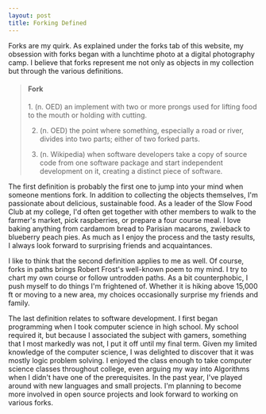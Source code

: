```yaml
---
layout: post
title: Forking Defined
---
```


Forks are my quirk. As explained under the forks tab of this website,
my obsession with forks began with a lunchtime photo at a digital photography 
camp. I believe that forks represent me not only as objects in my collection 
but through the various definitions.

<blockquote>
<h4>Fork</h4>
1. (n. OED) an implement with two or more prongs used for lifting food to the mouth
or holding with cutting.<br>

2. (n. OED) the point where something, especially a road or river, divides
into two parts; either of two forked parts.<br>

3. (n. Wikipedia) when software developers take a copy of source code 
from one software package and start independent development on it, creating 
a distinct piece of software.
</blockquote>

The first definition is probably the first one to jump into your mind when someone
mentions fork. In addition to collecting the objects themselves, I'm passionate
about delicious, sustainable food. As a leader of the Slow Food Club at my
college, I'd often get together with other members to walk to the farmer's market,
pick raspberries, or prepare a four course meal. I love baking anything from
cardamom bread to Parisian macarons, zwieback to blueberry peach pies. As much as
I enjoy the process and the tasty results, I always look forward to surprising friends
and acquaintances.

I like to think that the second definition applies to me as well. Of course,
forks in paths brings Robert Frost's well-known poem to my mind. I try to chart my own
course or follow untrodden paths.
As a bit counterphobic, I push myself to do things I'm frightened of. Whether it is
hiking above 15,000 ft or moving to a new area, my choices occasionally surprise my
friends and family.

The last definition relates to software development. I first began programming when
I took computer science in high school. My school required it, but because I associated
the subject with gamers, something that I most markedly was not, I put it off until 
my final term. Given my limited knowledge of the computer science, I was delighted
to discover that it was mostly logic problem solving. I enjoyed the class enough to 
take computer science classes throughout college, even arguing my way into Algorithms
when I didn't have one of the prerequisites. In the past year, I've played around with
new languages and small projects. I'm planning to become more involved in open source 
projects and look forward to working on various forks.